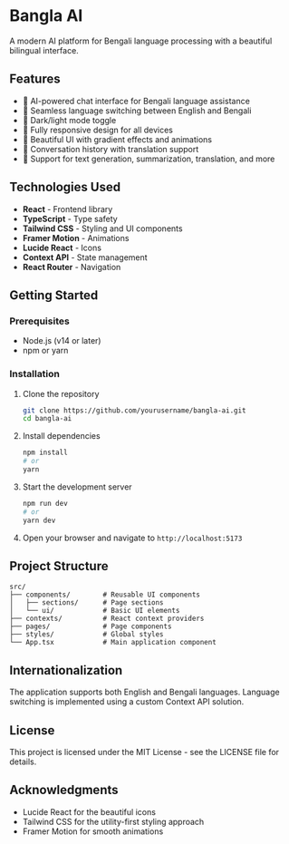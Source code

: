 # Bangla AI

A modern AI platform for Bengali language processing with a beautiful bilingual interface.

## Features

- 🤖 AI-powered chat interface for Bengali language assistance
- 🔄 Seamless language switching between English and Bengali
- 🌙 Dark/light mode toggle
- 📱 Fully responsive design for all devices
- 🎨 Beautiful UI with gradient effects and animations
- 📝 Conversation history with translation support
- 🧠 Support for text generation, summarization, translation, and more

## Technologies Used

- **React** - Frontend library
- **TypeScript** - Type safety
- **Tailwind CSS** - Styling and UI components
- **Framer Motion** - Animations
- **Lucide React** - Icons
- **Context API** - State management
- **React Router** - Navigation

## Getting Started

### Prerequisites

- Node.js (v14 or later)
- npm or yarn

### Installation

1. Clone the repository
   ```bash
   git clone https://github.com/yourusername/bangla-ai.git
   cd bangla-ai
   ```

2. Install dependencies
   ```bash
   npm install
   # or
   yarn
   ```

3. Start the development server
   ```bash
   npm run dev
   # or
   yarn dev
   ```

4. Open your browser and navigate to `http://localhost:5173`

## Project Structure

```
src/
├── components/        # Reusable UI components
│   ├── sections/      # Page sections
│   └── ui/            # Basic UI elements
├── contexts/          # React context providers
├── pages/             # Page components
├── styles/            # Global styles
└── App.tsx            # Main application component
```

## Internationalization

The application supports both English and Bengali languages. Language switching is implemented using a custom Context API solution.

## License

This project is licensed under the MIT License - see the LICENSE file for details.

## Acknowledgments

- Lucide React for the beautiful icons
- Tailwind CSS for the utility-first styling approach
- Framer Motion for smooth animations
